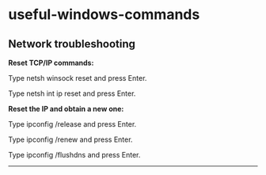 # useful-windows-commands


Network troubleshooting
----------------------------------------------------------------------------------------------------------------------------------------


<b>Reset TCP/IP commands:</b>

Type netsh winsock reset and press Enter.

Type netsh int ip reset and press Enter.

  
<b>Reset the IP and obtain a new one:</b>

Type ipconfig /release and press Enter.

Type ipconfig /renew and press Enter.

Type ipconfig /flushdns and press Enter.
  
  ----------------------------------------------------------------------------------------------------------------------------------------
  
  
